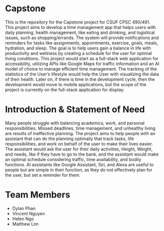 # Capstone
This is the repository for the Capstone project for CSUF CPSC 490/491. This project aims to develop a time management app that helps users with daily planning, health management, like eating and drinking, and logistical issues, such as shopping/errands. The system will provide notifications and reminders for tasks like assignments, appointments, exercise, goals, meals, hydration, and sleep. The goal is to help users gain a balance in life with productivity and wellness by creating a schedule for the user for optimal living conditions. This project would start as a full-stack web application for accessibility, utilizing APIs like Google Maps for traffic information and an AI model of choice to manage efficient time management. The tracking of the statistics of the User’s lifestyle would help the User with visualizing the data of their health. Later on, if there is time in the development cycle, then the development would move to mobile applications, but the scope of the project is currently on the full-stack application for display.

# Introduction & Statement of Need
Many people struggle with balancing academics, work, and personal responsibilities. Missed deadlines, time management, and unhealthy living are results of ineffective planning. The project aims to help people with an assistant that can do the planning optimally that track tasks, life responsibilities, and work on behalf of the user to make their lives easier. The assistant would ask the user for their daily activities, Height, Weight, and needs, like if they have to go to the bank, and the assistant would make an optimal schedule considering traffic, time availability, and bodily functions. AI assistants like Google Assistant, Siri, and Alexa are useful to people but are simple in their function, as they do not effectively plan for the user, but set a reminder for them.


# Team Members
* Dylan Phan
* Vincent Nguyen
* Helen Ngo
* Matthew Lim


